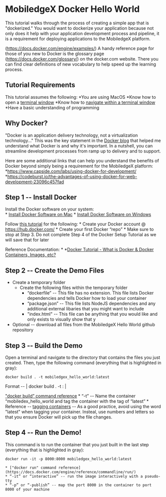# MobiledgeX Docker Hello World #

This tutorial walks through the process of creating a simple app that is "dockerized." You would want to dockerize your application because not only does it help with your application development process and pipeline, it is a requirement for deploying applications to the MobiledgeX platform.

(https://docs.docker.com/engine/examples/) A handy reference page for those of you new to Docker is the glossary page (https://docs.docker.com/glossary/) on the docker.com website. There you can find clear definitions of new vocabulary to help speed up the learning process.

## Tutorial Requirements ##

This tutorial assumes the following:
*You are using MacOS
*Know how to open a [terminal window](https://www.wikihow.com/Open-a-Terminal-Window-in-Mac)
*Know how to [navigate within a terminal window](https://www.youtube.com/watch?v=Vhcx4KJbtes)
*Have a basic understanding of programming

## Why Docker? ##
"Docker is an application delivery technology, not a virtualization technology..." This was the key statement in the [Docker blog](https://blog.docker.com/2016/03/containers-are-not-vms/) that helped me understand what Docker is and why it's important. In a nutshell, you can streamline development processes from ramp up to delivery and to support. 

Here are some additional links that can help you understand the benefits of Docker beyond simply being a requirement for the MobiledgeX platform:
*https://www.capside.com/labs/using-docker-for-development/ 
*https://codeburst.io/the-advantages-of-using-docker-for-web-development-23096c457fad

## Step 1 -- Install Docker ##

Install the Docker software on your system:  
    * [Install Docker Software on Mac](https://docs.docker.com/docker-for-mac/)
    * [Install Docker Software on Windows](https://docs.docker.com/docker-for-windows/)

Follow [this tutorial](https://docs.docker.com/docker-hub/) for the following:
    * Create your Docker account @ https://hub.docker.com/ 
    * Create your first Docker “repo”
    * Make sure to stop at Step 3. Do not complete Step 4 of the Docker Setup Tutorial as we will save that for later

Reference Documentation:
*[]()
    *[Docker Tutorial - What is Docker & Docker Containers, Images, etc?](https://www.youtube.com/watch?v=pGYAg7TMmp0)

## Step 2 -- Create the Demo Files ##
* Create a temporary folder
    * Create the following files within the temporary folder
        * “dockerfile” -- This file has no extension. This file lists Docker dependencies and tells Docker how to load your container
        * “package.json” -- This file lists NodeJS dependencies and any additional external libaries that you might want to include
        * "index.html" -- This file can be anything that you would like and only exists to visually show that y
* Optional -- download all files from the MobiledgeX Hello World github repository

## Step 3 -- Build the Demo ##
Open a terminal and navigate to the directory that contains the files you just created. Then, type the following command (everything that is highlighted in gray):  

` docker build . -t mobiledgex_hello_world:latest `

Format -- | docker build . -t <app name>:<version number> |

["docker build” command reference](https://docs.docker.com/engine/reference/commandline/build/)
    * “-t” -- Name the container “mobiledex_hello_world and tag the container with the tag of “latest”
    * Reference -- [tagging containers](https://stackoverflow.com/questions/41984399/denied-requested-access-to-the-resource-is-denied-docker) -- As a good practice, avoid using the word "latest" when tagging your container. Insteal, use numbers and letters so that you ensure Docker will pick up the file changes. 

## Step 4 -- Run the Demo! ##
This command is to run the container that you just built in the last step (everything that is highlighted in gray): 

` docker run -it -p 8000:8000 mobiledgex_hello_world:latest `

    * ["docker run" command reference](https://docs.docker.com/engine/reference/commandline/run/)
    * “-it” or “interactive” -- run the image interactively with a pseudo-tty
    * “-p” or “-publish” -- map the port 8000 in the container to port 8000 of your machine
